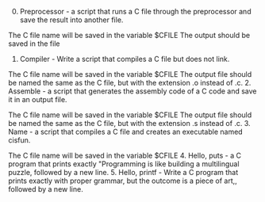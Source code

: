 0. Preprocessor -  a script that runs a C file through the preprocessor and save the result into another file.

The C file name will be saved in the variable $CFILE
The output should be saved in the file
1. Compiler - Write a script that compiles a C file but does not link.

The C file name will be saved in the variable $CFILE
The output file should be named the same as the C file, but with the extension .o instead of .c.
2. Assemble - a script that generates the assembly code of a C code and save it in an output file.

The C file name will be saved in the variable $CFILE
The output file should be named the same as the C file, but with the extension .s instead of .c.
3. Name - a script that compiles a C file and creates an executable named cisfun.

The C file name will be saved in the variable $CFILE
4. Hello, puts - a C program that prints exactly "Programming is like building a multilingual puzzle, followed by a new line.
5. Hello, printf - Write a C program that prints exactly with proper grammar, but the outcome is a piece of art,, followed by a new line.


